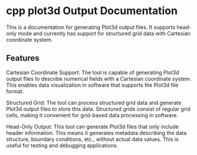 # cpp plot3d Output Documentation

This is a documentation for generating Plot3d output files. It supports head-only mode and currently has support for structured grid data with Cartesian coordinate system.

## Features
Cartesian Coordinate Support: The tool is capable of generating Plot3d output files to describe numerical fields with a Cartesian coordinate system. This enables data visualization in software that supports the Plot3d file format.

Structured Grid: The tool can process structured grid data and generate Plot3d output files to store this data. Structured grids consist of regular grid cells, making it convenient for grid-based data processing in software.

Head-Only Output: This tool can generate Plot3d files that only include header information. This means it generates metadata describing the data structure, boundary conditions, etc., without actual data values. This is useful for testing and debugging applications.

